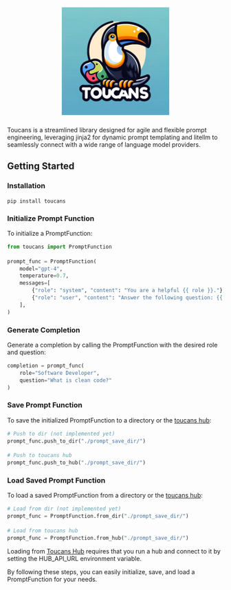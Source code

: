
<h1 align="center">
<img src="static/img/logo.png" width="250">
</h1>

Toucans is a streamlined library designed for agile and flexible prompt engineering, leveraging jinja2 for dynamic prompt templating and litellm to seamlessly connect with a wide range of language model providers.

## Getting Started
### Installation
````
pip install toucans
````

### Initialize Prompt Function
To initialize a PromptFunction:

````python
from toucans import PromptFunction

prompt_func = PromptFunction(
    model="gpt-4",
    temperature=0.7,
    messages=[
        {"role": "system", "content": "You are a helpful {{ role }}."},
        {"role": "user", "content": "Answer the following question: {{ question }}"},
    ],
)
````

### Generate Completion
Generate a completion by calling the PromptFunction with the desired role and question:

````python
completion = prompt_func(
    role="Software Developer", 
    question="What is clean code?"
)
````

### Save Prompt Function
To save the initialized PromptFunction to a directory or the [toucans hub](https://github.com/kasperjunge/toucans-hub):

````python
# Push to dir (not implemented yet)
prompt_func.push_to_dir("./prompt_save_dir/")

# Push to toucans hub
prompt_func.push_to_hub("./prompt_save_dir/")
````

### Load Saved Prompt Function
To load a saved PromptFunction from a directory or the [toucans hub](https://github.com/kasperjunge/toucans-hub):

````python
# Load from dir (not implemented yet)
prompt_func = PromptFunction.from_dir("./prompt_save_dir/")

# Load from toucans hub
prompt_func = PromptFunction.from_hub("./prompt_save_dir/")
````

Loading from [Toucans Hub](https://github.com/kasperjunge/toucans-hub) requires that you run a hub and connect to it by setting the HUB_API_URL environment variable.

By following these steps, you can easily initialize, save, and load a PromptFunction for your needs.
